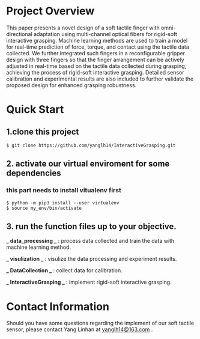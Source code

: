 # Project Overview
This paper presents a novel design of a soft tactile finger with omni-directional adaptation using multi-channel optical fibers for rigid-soft interactive grasping. Machine learning methods are used to train a model for real-time prediction of force, torque, and contact using the tactile data collected. We further integrated such fingers in a reconfigurable gripper design with three fingers so that the finger arrangement can be actively adjusted in real-time based on the tactile data collected during grasping, achieving the process of rigid-soft interactive grasping. Detailed sensor calibration and experimental results are also included to further validate the proposed design for enhanced grasping robustness.

# Quick Start

## 1.clone this project 

```
$ git clone https://github.com/yanglh14/InteractiveGrasping.git
```

## 2. activate our virtual enviroment for some dependencies

### this part needs to install vitualenv first 

```
$ python -m pip3 install --user virtualenv
$ source my_env/bin/activate
```

## 3. run the function files up to your objective. 

**_ data_processing _** : process data collected and train the data with machine learning method. 

**_ visulization _** : visulize the data processing and experiment results.

**_ DataCollection _** : collect data for calibration.

**_ InteractiveGrasping _** : implement rigid-soft interactive grasping.

# Contact Information

Should you have some questions regarding the implement of our soft tactile sensor, please contact Yang Linhan at yanglh14@163.com .


